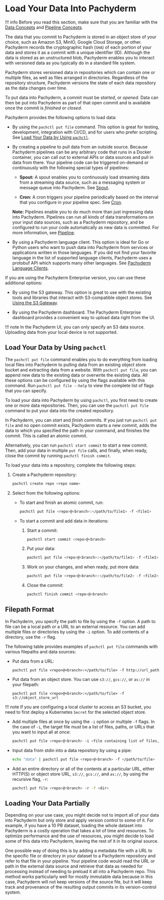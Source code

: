 # Load Your Data Into Pachyderm

!!! info
    Before you read this section, make sure that you are familiar with
    the [Data Concepts](../concepts/data-concepts/index.md) and
    [Pipeline Concepts](../concepts/pipeline-concepts/index.md).

The data that you commit to Pachyderm is stored in an object store of your
choice, such as Amazon S3, MinIO, Google Cloud Storage, or other. Pachyderm
records the cryptographic hash (`SHA`) of each portion of your data and stores
it as a commit with a unique identifier (ID). Although the data is
stored as an unstructured blob, Pachyderm enables you to interact
with versioned data as you typically do in a standard file system.

Pachyderm stores versioned data in repositories which can contain one or
multiple files, as well as files arranged in directories. Regardless of the
repository structure, Pachyderm versions the state of each data repository
as the data changes over time.

To put data into Pachyderm, a commit must be *started*, or *opened*.
Data can then be put into Pachyderm as part of that open commit and is
available once the commit is *finished* or *closed*.

Pachyderm provides the following options to load data:

* By using the `pachctl put file` command. This option is great for testing,
development, integration with CI/CD, and for users who prefer scripting.
See [Load Your Data by Using `pachctl`](#load-your-data-by-using-pachctl).

* By creating a pipeline to pull data from an outside source.
Because Pachyderm pipelines can be any arbitrary code that runs
in a Docker container, you can call out to external APIs or data
sources and pull in data from there. Your pipeline code can be
triggered on-demand or
continuously with the following special types of pipelines:

  * **Spout:** A spout enables you to continuously load
  streaming data from a streaming data source, such as a messaging system
  or message queue into Pachyderm.
  See [Spout](../concepts/pipeline-concepts/pipeline/spout.md).

  * **Cron:** A cron triggers your pipeline periodically based on the
  interval that you configure in your pipeline spec.
  See [Cron](../concepts/pipeline-concepts/pipeline/cron.md).

  **Note:** Pipelines enable you to do much more than just ingressing
  data into Pachyderm. Pipelines can run all kinds of data transformations
  on your input data sources, such as a Pachyderm repository, and be
  configured to run your code automatically as new data is committed.
  For more information, see
  [Pipeline](../concepts/pipeline-concepts/pipeline/index.md).

* By using a Pachyderm language client. This option is ideal
for Go or Python users who want to push data into Pachyderm from
services or applications written in those languages. If you did not find your
favorite language in the list of supported language clients,
Pachyderm uses a protobuf API which supports many other languages.
See [Pachyderm Language Clients](../reference/clients.md).

If you are using the Pachyderm Enterprise version, you can use these
additional options:

* By using the S3 gateway. This option is great to use with the existing tools
and libraries that interact with S3-compatible object stores.
See [Using the S3 Gateway](../../deploy-manage/manage/s3gateway/).

* By using the Pachyderm dashboard. The Pachyderm Enterprise dashboard
provides a convenient way to upload data right from the UI.
<!--TBA link to the PachHub tutorial-->

!!! note
    In the Pachyderm UI, you can only specify an S3 data source.
    Uploading data from your local device is not supported.

## Load Your Data by Using `pachctl`

The `pachctl put file` command enables you to do everything from
loading local files into Pachyderm to pulling data from an existing object
store bucket and extracting data from a website. With
`pachctl put file`, you can append new data to the existing data or
overwrite the existing data. All these options can be configured by using
the flags available with this command. Run `pachctl put file --help` to
view the complete list of flags that you can specify.

To load your data into Pachyderm by using `pachctl`, you first need to create
one or more data repositories. Then, you can use the `pachctl put file`
command to put your data into the created repository.

In Pachyderm, you can *start* and *finish* commits. If you just
run `pachctl put file` and no open commit exists, Pachyderm starts a new
commit, adds the data to which you specified the path in your command, and
finishes the commit. This is called an atomic commit.

Alternatively, you can run `pachctl start commit` to start a new commit.
Then, add your data in multiple `put file` calls, and finally, when ready,
close the commit by running `pachctl finish commit`.

To load your data into a repository, complete the following steps:

1. Create a Pachyderm repository:

   ```sh
   pachctl create repo <repo name>
   ```

1. Select from the following options:

   * To start and finish an atomic commit, run:

     ```bash
     pachctl put file <repo>@<branch>:</path/to/file1> -f <file1>
     ```

   * To start a commit and add data in iterations:

     1. Start a commit:

        ```sh
        pachctl start commit <repo>@<branch>
        ```
     1. Put your data:

        ```bash
        pachctl put file <repo>@<branch>:</path/to/file1> -f <file1>
        ```

     1. Work on your changes, and when ready, put more data:

        ```bash
        pachctl put file <repo>@<branch>:</path/to/file2> -f <file2>
        ```

     1. Close the commit:

        ```bash
        pachctl finish commit <repo>@<branch>
        ```

## Filepath Format

In Pachyderm, you specify the path to file by using the `-f` option. A path
to file can be a local path or a URL to an external resource. You can add
multiple files or directories by using the `-i` option. To add contents
of a directory, use the `-r` flag.

The following table provides examples of `pachctl put file` commands with
various filepaths and data sources:

* Put data from a URL:

  ```
  pachctl put file <repo>@<branch>:</path/to/file> -f http://url_path
  ```

* Put data from an object store. You can use `s3://`, `gcs://`, or `as://`
in your filepath:

  ```
  pachctl put file <repo>@<branch>:</path/to/file> -f s3://object_store_url
  ```

!!! note
    If you are configuring a local cluster to access an S3 bucket,
    you need to first deploy a Kubernetes `Secret` for the selected object
    store.

* Add multiple files at once by using the `-i` option or multiple `-f` flags.
In the case of `-i`, the target file must be a list of files, paths, or URLs
that you want to input all at once:

  ```sh
  pachctl put file <repo>@<branch> -i <file containing list of files, paths, or URLs>
  ```

* Input data from stdin into a data repository by using a pipe:

  ```sh
  echo "data" | pachctl put file <repo>@<branch> -f </path/to/file>
  ```

* Add an entire directory or all of the contents at a particular URL, either
HTTP(S) or object store URL, `s3://`, `gcs://`, and `as://`, by using the
recursive flag, `-r`:

  ```sh
  pachctl put file <repo>@<branch> -r -f <dir>
  ```

## Loading Your Data Partially

Depending on your use case, you might decide not to import all of your
data into Pachyderm but only store and apply version control to some
of it. For example, if you have a 10 PB dataset, loading the
whole dataset into Pachyderm is a costly operation that takes
a lot of time and resources. To optimize performance and the
use of resources, you might decide to load some of this data into
Pachyderm, leaving the rest of it in its original source.

One possible way of doing this is by adding a metadata file with a
URL to the specific file or directory in your dataset to a Pachyderm
repository and refer to that file in your pipeline.
Your pipeline code would read the URL or path in the external data
source and retrieve that data as needed for processing instead of
needing to preload it all into a Pachyderm repo. This method works
particularly well for mostly immutable data because in this case,
Pachyderm will not keep versions of the source file, but it will keep
track and provenance of the resulting output commits in its
version-control system.
